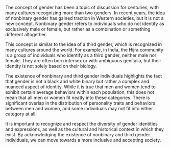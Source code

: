 The concept of gender has been a topic of discussion for centuries, with many cultures recognizing more than two genders. In recent years, the idea of nonbinary gender has gained traction in Western societies, but it is not a new concept. Nonbinary gender refers to individuals who do not identify as exclusively male or female, but rather as a combination or something different altogether.

This concept is similar to the idea of a third gender, which is recognized in many cultures around the world. For example, in India, the Hijra community is a group of individuals who identify as a third gender, neither male nor female. They are often born intersex or with ambiguous genitalia, but their identity is not solely based on their biology.

The existence of nonbinary and third gender individuals highlights the fact that gender is not a black and white binary but rather a complex and nuanced aspect of identity. While it is true that men and women tend to exhibit certain average behaviors within each population, this does not mean that all men or women fit neatly into these categories. There is significant overlap in the distribution of personality traits and behaviors between men and women, and some individuals may not fit into either category at all.

It is important to recognize and respect the diversity of gender identities and expressions, as well as the cultural and historical context in which they exist. By acknowledging the existence of nonbinary and third gender individuals, we can move towards a more inclusive and accepting society.
